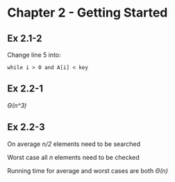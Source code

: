 # Chapter 2 - Getting Started

## Ex 2.1-2
Change line 5 into:
```
while i > 0 and A[i] < key
```

## Ex 2.2-1
_&Theta;(n^3)_

## Ex 2.2-3
On average _n/2_ elements need to be searched

Worst case all _n_ elements need to be checked

Running time for average and worst cases are both _&Theta;(n)_